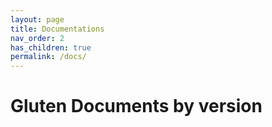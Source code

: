 ```yaml
---
layout: page
title: Documentations
nav_order: 2
has_children: true
permalink: /docs/
---
```

# Gluten Documents by version


